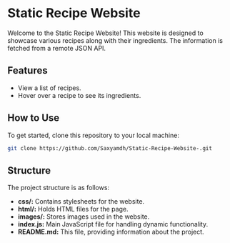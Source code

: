 # Static Recipe Website

Welcome to the Static Recipe Website! This website is designed to showcase various recipes along with their ingredients. The information is fetched from a remote JSON API.

## Features

- View a list of recipes.
- Hover over a recipe to see its ingredients.

## How to Use

To get started, clone this repository to your local machine:

```bash
git clone https://github.com/Saxyamdh/Static-Recipe-Website-.git
````
## Structure

The project structure is as follows:

- **css/:** Contains stylesheets for the website.
- **html/:** Holds HTML files for the  page.
- **images/:** Stores images used in the website.
- **index.js:** Main JavaScript file for handling dynamic functionality.
- **README.md:** This file, providing information about the project.
